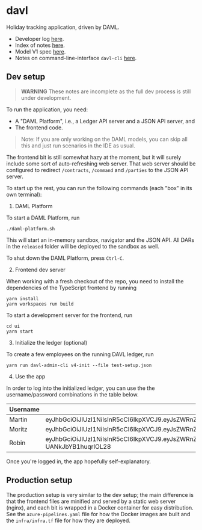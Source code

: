 # davl

Holiday tracking application, driven by DAML.

- Developer log [here](/notes/diary.md).
- Index of notes [here](/notes/index.md).
- Model V1 spec [here](/notes/v1-model.md).
- Notes on command-line-interface `davl-cli` [here](/cli/README.md).

## Dev setup

> **WARNING** These notes are incomplete as the full dev process is still under
> development.

To run the application, you need:
- A "DAML Platform", i.e., a Ledger API server and a JSON API server, and
- The frontend code.

> Note: If you are only working on the DAML models, you can skip all this and
> just run scenarios in the IDE as usual.

The frontend bit is still somewhat hazy at the moment, but it will surely
include some sort of auto-refreshing web server. That web server should be
configured to redirect `/contracts`, `/command` and `/parties` to the JSON API
server.

To start up the rest, you can run the following commands (each "box" in its own
terminal):

1. DAML Platform

To start a DAML Platform, run
```
./daml-platform.sh
```
This will start an in-memory sandbox, navigator and the JSON API. All DARs in
the `released` folder will be deployed to the sandbox as well.

To shut down the DAML Platform, press `Ctrl-C`.

2. Frontend dev server

When working with a fresh checkout of the repo, you need to install the
dependencies of the TypeScript frontend by running
```
yarn install
yarn workspaces run build
```

To start a development server for the frontend, run
```
cd ui
yarn start
```

3. Initialize the ledger (optional)

To create a few employees on the running DAVL ledger, run
```
yarn run davl-admin-cli v4-init --file test-setup.json
```

4. Use the app

In order to log into the initialized ledger, you can use the the
username/password combinations in the table below.

| Username | Password                                                                                                                                                         |
|----------|------------------------------------------------------------------------------------------------------------------------------------------------------------------|
| Martin   | eyJhbGciOiJIUzI1NiIsInR5cCI6IkpXVCJ9.eyJsZWRnZXJJZCI6IkRBVkwiLCJhcHBsaWNhdGlvbklkIjoiREFWTCIsInBhcnR5IjoiTWFydGluIn0.iVNloMAzEYklKzxPNajGdiTTRAZkoLv0JPJg2hDXvac |
| Moritz   | eyJhbGciOiJIUzI1NiIsInR5cCI6IkpXVCJ9.eyJsZWRnZXJJZCI6IkRBVkwiLCJhcHBsaWNhdGlvbklkIjoiREFWTCIsInBhcnR5IjoiTW9yaXR6In0.Bg7DvvQT8FOsAPQo7hejwyqAlb1lrxqq4cDm6rhIFLA |
| Robin    | eyJhbGciOiJIUzI1NiIsInR5cCI6IkpXVCJ9.eyJsZWRnZXJJZCI6IkRBVkwiLCJhcHBsaWNhdGlvbklkIjoiREFWTCIsInBhcnR5IjoiUm9iaW4ifQ.SvH81YSQIKw0cl4dEyTYBemu-UANkJbYB1huqrIOL28  |

Once you're logged in, the app hopefully self-explanatory.

## Production setup

The production setup is very similar to the dev setup; the main difference is
that the frontend files are minified and served by a static web server (nginx),
and each bit is wrapped in a Docker container for easy distribution. See the
`azure-pipelines.yaml` file for how the Docker images are built and the
`infra/infra.tf` file for how they are deployed.
